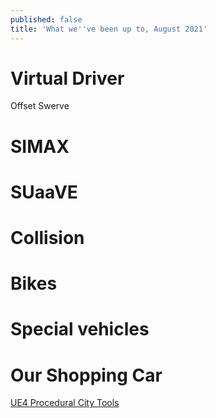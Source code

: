 ```yaml
---
published: false
title: 'What we''ve been up to, August 2021'
---
```

# Virtual Driver

Offset
Swerve

# SIMAX

# SUaaVE

# Collision

# Bikes

# Special vehicles

# Our Shopping Car

[UE4 Procedural City Tools](https://www.artstation.com/artwork/Ye96gP)